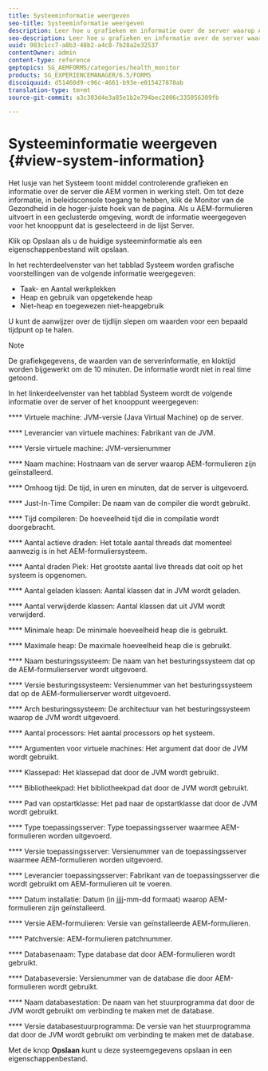 ```yaml
---
title: Systeeminformatie weergeven
seo-title: Systeeminformatie weergeven
description: Leer hoe u grafieken en informatie over de server waarop AEM-formulieren worden uitgevoerd, kunt bekijken.
seo-description: Leer hoe u grafieken en informatie over de server waarop AEM-formulieren worden uitgevoerd, kunt bekijken.
uuid: 983c1cc7-a8b3-48b2-a4c8-7b28a2e32537
contentOwner: admin
content-type: reference
geptopics: SG_AEMFORMS/categories/health_monitor
products: SG_EXPERIENCEMANAGER/6.5/FORMS
discoiquuid: d51460d9-c96c-4661-b93e-e015427878ab
translation-type: tm+mt
source-git-commit: a3c303d4e3a85e1b2e794bec2006c335056309fb

---
```



# Systeeminformatie weergeven {#view-system-information}

Het lusje van het Systeem toont middel controlerende grafieken en informatie over de server die AEM vormen in werking stelt. Om tot deze informatie, in beleidsconsole toegang te hebben, klik de Monitor van de Gezondheid in de hoger-juiste hoek van de pagina. Als u AEM-formulieren uitvoert in een geclusterde omgeving, wordt de informatie weergegeven voor het knooppunt dat is geselecteerd in de lijst Server.

Klik op Opslaan als u de huidige systeeminformatie als een eigenschappenbestand wilt opslaan.

In het rechterdeelvenster van het tabblad Systeem worden grafische voorstellingen van de volgende informatie weergegeven:

* Taak- en Aantal werkplekken
* Heap en gebruik van opgetekende heap
* Niet-heap en toegewezen niet-heapgebruik

U kunt de aanwijzer over de tijdlijn slepen om waarden voor een bepaald tijdpunt op te halen.

>[!NOTE]
>
>De grafiekgegevens, de waarden van de serverinformatie, en kloktijd worden bijgewerkt om de 10 minuten. De informatie wordt niet in real time getoond.

In het linkerdeelvenster van het tabblad Systeem wordt de volgende informatie over de server of het knooppunt weergegeven:

**** Virtuele machine: JVM-versie (Java Virtual Machine) op de server.

**** Leverancier van virtuele machines: Fabrikant van de JVM.

**** Versie virtuele machine: JVM-versienummer

**** Naam machine: Hostnaam van de server waarop AEM-formulieren zijn geïnstalleerd.

**** Omhoog tijd: De tijd, in uren en minuten, dat de server is uitgevoerd.

**** Just-In-Time Compiler: De naam van de compiler die wordt gebruikt.

**** Tijd compileren: De hoeveelheid tijd die in compilatie wordt doorgebracht.

**** Aantal actieve draden: Het totale aantal threads dat momenteel aanwezig is in het AEM-formuliersysteem.

**** Aantal draden Piek: Het grootste aantal live threads dat ooit op het systeem is opgenomen.

**** Aantal geladen klassen: Aantal klassen dat in JVM wordt geladen.

**** Aantal verwijderde klassen: Aantal klassen dat uit JVM wordt verwijderd.

**** Minimale heap: De minimale hoeveelheid heap die is gebruikt.

**** Maximale heap: De maximale hoeveelheid heap die is gebruikt.

**** Naam besturingssysteem: De naam van het besturingssysteem dat op de AEM-formulierserver wordt uitgevoerd.

**** Versie besturingssysteem: Versienummer van het besturingssysteem dat op de AEM-formulierserver wordt uitgevoerd.

**** Arch besturingssysteem: De architectuur van het besturingssysteem waarop de JVM wordt uitgevoerd.

**** Aantal processors: Het aantal processors op het systeem.

**** Argumenten voor virtuele machines: Het argument dat door de JVM wordt gebruikt.

**** Klassepad: Het klassepad dat door de JVM wordt gebruikt.

**** Bibliotheekpad: Het bibliotheekpad dat door de JVM wordt gebruikt.

**** Pad van opstartklasse: Het pad naar de opstartklasse dat door de JVM wordt gebruikt.

**** Type toepassingsserver: Type toepassingsserver waarmee AEM-formulieren worden uitgevoerd.

**** Versie toepassingsserver: Versienummer van de toepassingsserver waarmee AEM-formulieren worden uitgevoerd.

**** Leverancier toepassingsserver: Fabrikant van de toepassingsserver die wordt gebruikt om AEM-formulieren uit te voeren.

**** Datum installatie: Datum (in jjjj-mm-dd formaat) waarop AEM-formulieren zijn geïnstalleerd.

**** Versie AEM-formulieren: Versie van geïnstalleerde AEM-formulieren.

**** Patchversie: AEM-formulieren patchnummer.

**** Databasenaam: Type database dat door AEM-formulieren wordt gebruikt.

**** Databaseversie: Versienummer van de database die door AEM-formulieren wordt gebruikt.

**** Naam databasestation: De naam van het stuurprogramma dat door de JVM wordt gebruikt om verbinding te maken met de database.

**** Versie databasestuurprogramma: De versie van het stuurprogramma dat door de JVM wordt gebruikt om verbinding te maken met de database.

Met de knop **Opslaan** kunt u deze systeemgegevens opslaan in een eigenschappenbestand.
